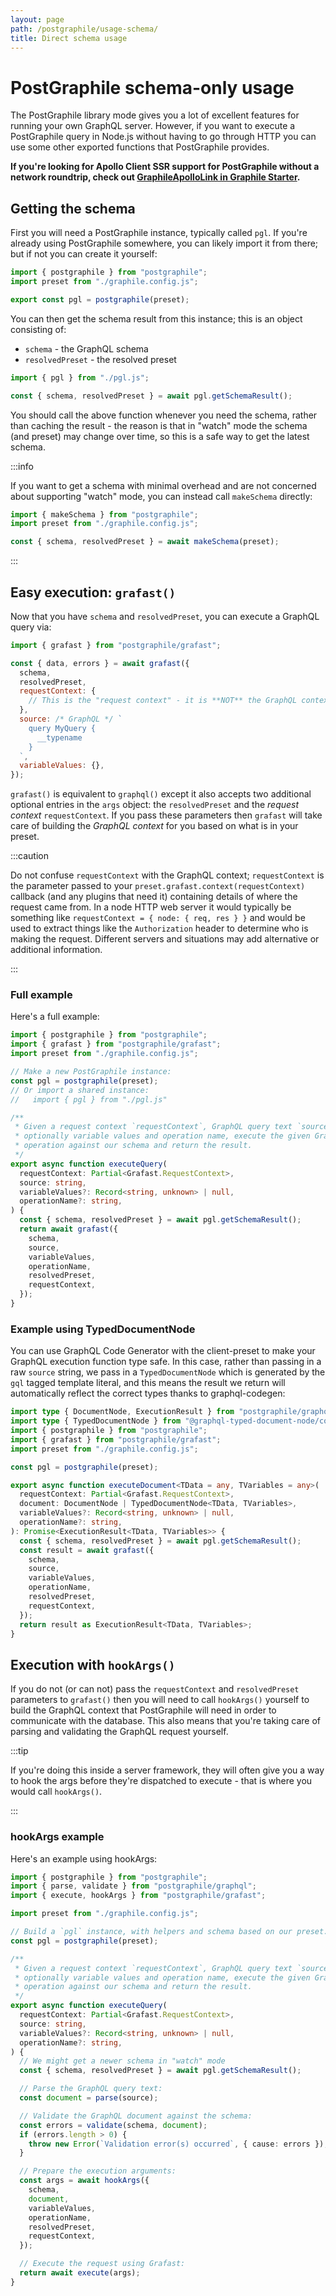 ```yaml
---
layout: page
path: /postgraphile/usage-schema/
title: Direct schema usage
---
```


# PostGraphile schema-only usage

The PostGraphile library mode gives you a lot of excellent features for running
your own GraphQL server. However, if you want to execute a PostGraphile query in
Node.js without having to go through HTTP you can use some other exported
functions that PostGraphile provides.

**If you're looking for Apollo Client SSR support for PostGraphile without a
network roundtrip, check out
[GraphileApolloLink in Graphile Starter](https://github.com/graphile/starter/blob/516cf0cf35f1d9e0904f74e68d3a2dc51a59225d/%40app/lib/src/GraphileApolloLink.ts).**

## Getting the schema

First you will need a PostGraphile instance, typically called `pgl`. If you're
already using PostGraphile somewhere, you can likely import it from there;
but if not you can create it yourself:

```js title="pgl.js"
import { postgraphile } from "postgraphile";
import preset from "./graphile.config.js";

export const pgl = postgraphile(preset);
```

You can then get the schema result from this instance; this is an object
consisting of:

- `schema` - the GraphQL schema
- `resolvedPreset` - the resolved preset

```js
import { pgl } from "./pgl.js";

const { schema, resolvedPreset } = await pgl.getSchemaResult();
```

You should call the above function whenever you need the schema, rather than
caching the result - the reason is that in "watch" mode the schema (and preset)
may change over time, so this is a safe way to get the latest schema.

:::info

If you want to get a schema with minimal overhead and are not concerned
about supporting "watch" mode, you can instead call `makeSchema` directly:

```js
import { makeSchema } from "postgraphile";
import preset from "./graphile.config.js";

const { schema, resolvedPreset } = await makeSchema(preset);
```

:::

## Easy execution: `grafast()`

Now that you have `schema` and `resolvedPreset`, you can execute a GraphQL
query via:

```js
import { grafast } from "postgraphile/grafast";

const { data, errors } = await grafast({
  schema,
  resolvedPreset,
  requestContext: {
    // This is the "request context" - it is **NOT** the GraphQL context
  },
  source: /* GraphQL */ `
    query MyQuery {
      __typename
    }
  `,
  variableValues: {},
});
```

`grafast()` is equivalent to `graphql()` except it also accepts two additional
optional entries in the `args` object: the `resolvedPreset` and the _request
context_ `requestContext`. If you pass these parameters then `grafast` will
take care of building the _GraphQL context_ for you based on what is in your
preset.

:::caution

Do not confuse `requestContext` with the GraphQL context; `requestContext` is
the parameter passed to your `preset.grafast.context(requestContext)` callback
(and any plugins that need it) containing details of where the request came
from. In a node HTTP web server it would typically be something like
`requestContext = { node: { req, res } }` and would be used to extract things
like the `Authorization` header to determine who is making the request.
Different servers and situations may add alternative or additional information.

:::

### Full example

Here's a full example:

```ts
import { postgraphile } from "postgraphile";
import { grafast } from "postgraphile/grafast";
import preset from "./graphile.config.js";

// Make a new PostGraphile instance:
const pgl = postgraphile(preset);
// Or import a shared instance:
//   import { pgl } from "./pgl.js"

/**
 * Given a request context `requestContext`, GraphQL query text `source` and
 * optionally variable values and operation name, execute the given GraphQL
 * operation against our schema and return the result.
 */
export async function executeQuery(
  requestContext: Partial<Grafast.RequestContext>,
  source: string,
  variableValues?: Record<string, unknown> | null,
  operationName?: string,
) {
  const { schema, resolvedPreset } = await pgl.getSchemaResult();
  return await grafast({
    schema,
    source,
    variableValues,
    operationName,
    resolvedPreset,
    requestContext,
  });
}
```

### Example using TypedDocumentNode

You can use GraphQL Code Generator with the client-preset to make your GraphQL
execution function type safe. In this case, rather than passing in a raw
`source` string, we pass in a `TypedDocumentNode` which is generated by the
`gql` tagged template literal, and this means the result we return will
automatically reflect the correct types thanks to graphql-codegen:

```ts
import type { DocumentNode, ExecutionResult } from "postgraphile/graphql";
import type { TypedDocumentNode } from "@graphql-typed-document-node/core";
import { postgraphile } from "postgraphile";
import { grafast } from "postgraphile/grafast";
import preset from "./graphile.config.js";

const pgl = postgraphile(preset);

export async function executeDocument<TData = any, TVariables = any>(
  requestContext: Partial<Grafast.RequestContext>,
  document: DocumentNode | TypedDocumentNode<TData, TVariables>,
  variableValues?: Record<string, unknown> | null,
  operationName?: string,
): Promise<ExecutionResult<TData, TVariables>> {
  const { schema, resolvedPreset } = await pgl.getSchemaResult();
  const result = await grafast({
    schema,
    source,
    variableValues,
    operationName,
    resolvedPreset,
    requestContext,
  });
  return result as ExecutionResult<TData, TVariables>;
}
```

## Execution with `hookArgs()`

If you do not (or can not) pass the `requestContext` and `resolvedPreset`
parameters to `grafast()` then you will need to call `hookArgs()` yourself to
build the GraphQL context that PostGraphile will need in order to communicate
with the database. This also means that you're taking care of parsing and
validating the GraphQL request yourself.

:::tip

If you're doing this inside a server framework, they will often give you a way
to hook the args before they're dispatched to execute - that is where you would
call `hookArgs()`.

:::

### hookArgs example

Here's an example using hookArgs:

```ts
import { postgraphile } from "postgraphile";
import { parse, validate } from "postgraphile/graphql";
import { execute, hookArgs } from "postgraphile/grafast";

import preset from "./graphile.config.js";

// Build a `pgl` instance, with helpers and schema based on our preset.
const pgl = postgraphile(preset);

/**
 * Given a request context `requestContext`, GraphQL query text `source` and
 * optionally variable values and operation name, execute the given GraphQL
 * operation against our schema and return the result.
 */
export async function executeQuery(
  requestContext: Partial<Grafast.RequestContext>,
  source: string,
  variableValues?: Record<string, unknown> | null,
  operationName?: string,
) {
  // We might get a newer schema in "watch" mode
  const { schema, resolvedPreset } = await pgl.getSchemaResult();

  // Parse the GraphQL query text:
  const document = parse(source);

  // Validate the GraphQL document against the schema:
  const errors = validate(schema, document);
  if (errors.length > 0) {
    throw new Error(`Validation error(s) occurred`, { cause: errors });
  }

  // Prepare the execution arguments:
  const args = await hookArgs({
    schema,
    document,
    variableValues,
    operationName,
    resolvedPreset,
    requestContext,
  });

  // Execute the request using Grafast:
  return await execute(args);
}
```
